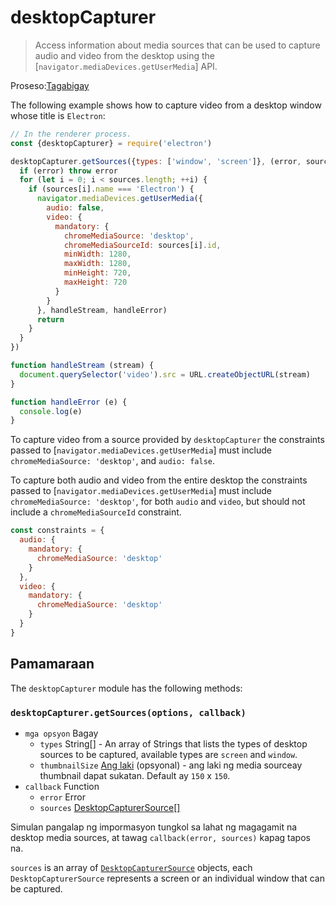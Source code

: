 # desktopCapturer

> Access information about media sources that can be used to capture audio and video from the desktop using the [`navigator.mediaDevices.getUserMedia`] API.

Proseso:[Tagabigay](../glossary.md#renderer-process)

The following example shows how to capture video from a desktop window whose title is `Electron`:

```javascript
// In the renderer process.
const {desktopCapturer} = require('electron')

desktopCapturer.getSources({types: ['window', 'screen']}, (error, sources) => {
  if (error) throw error
  for (let i = 0; i < sources.length; ++i) {
    if (sources[i].name === 'Electron') {
      navigator.mediaDevices.getUserMedia({
        audio: false,
        video: {
          mandatory: {
            chromeMediaSource: 'desktop',
            chromeMediaSourceId: sources[i].id,
            minWidth: 1280,
            maxWidth: 1280,
            minHeight: 720,
            maxHeight: 720
          }
        }
      }, handleStream, handleError)
      return
    }
  }
})

function handleStream (stream) {
  document.querySelector('video').src = URL.createObjectURL(stream)
}

function handleError (e) {
  console.log(e)
}
```

To capture video from a source provided by `desktopCapturer` the constraints passed to [`navigator.mediaDevices.getUserMedia`] must include `chromeMediaSource: 'desktop'`, and `audio: false`.

To capture both audio and video from the entire desktop the constraints passed to [`navigator.mediaDevices.getUserMedia`] must include `chromeMediaSource: 'desktop'`, for both `audio` and `video`, but should not include a `chromeMediaSourceId` constraint.

```javascript
const constraints = {
  audio: {
    mandatory: {
      chromeMediaSource: 'desktop'
    }
  },
  video: {
    mandatory: {
      chromeMediaSource: 'desktop'
    }
  }
}
```

## Pamamaraan

The `desktopCapturer` module has the following methods:

### `desktopCapturer.getSources(options, callback)`

* `mga opsyon` Bagay 
  * `types` String[] - An array of Strings that lists the types of desktop sources to be captured, available types are `screen` and `window`.
  * `thumbnailSize` [Ang laki](structures/size.md) (opsyonal) - ang laki ng media sourceay thumbnail dapat sukatan. Default ay `150` x `150`.
* `callback` Function 
  * `error` Error
  * `sources` [DesktopCapturerSource[]](structures/desktop-capturer-source.md)

Simulan pangalap ng impormasyon tungkol sa lahat ng magagamit na desktop media sources, at tawag `callback(error, sources)` kapag tapos na.

`sources` is an array of [`DesktopCapturerSource`](structures/desktop-capturer-source.md) objects, each `DesktopCapturerSource` represents a screen or an individual window that can be captured.